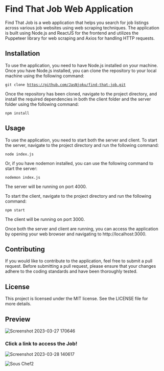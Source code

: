 # Find That Job Web Application
Find That Job is a web application that helps you search for job listings across various job websites using web scraping techniques. The application is built using Node.js and ReactJS for the frontend and utilizes the Puppeteer library for web scraping and Axios for handling HTTP requests.

<h2>Installation</h2>
To use the application, you need to have Node.js installed on your machine. Once you have Node.js installed, you can clone the repository to your local machine using the following command: 

<code>git clone https://github.com/JasNjoku/find-that-job.git</code>


Once the repository has been cloned, navigate to the project directory, and install the required dependencies in both the client folder and the server folder using the following command:

<code>npm install</code>

## Usage

To use the application, you need to start both the server and client. To start the server, navigate to the project directory and run the following command:

<code>node index.js</code>

Or, if you have nodemon installed, you can use the following command to start the server:

<code>nodemon index.js</code>

The server will be running on port 4000.

To start the client, navigate to the project directory and run the following command:

<code>npm start</code>

The client will be running on port 3000.

Once both the server and client are running, you can access the application by opening your web browser and navigating to http://localhost:3000.

## Contributing

If you would like to contribute to the application, feel free to submit a pull request. Before submitting a pull request, please ensure that your changes adhere to the coding standards and have been thoroughly tested.

## License

This project is licensed under the MIT license. See the LICENSE file for more details.

## Preview

![Screenshot 2023-03-27 170646](https://user-images.githubusercontent.com/87272335/228253691-4f474cb3-36cc-46ae-86a5-3a6ac1260383.png)

### Click a link to access the Job!
![Screenshot 2023-03-28 140617](https://user-images.githubusercontent.com/87272335/228255544-6103636c-42fe-44a6-a16e-58354ecaedf4.png)

![Sous Chef2](https://user-images.githubusercontent.com/87272335/228255144-373637a0-46a2-4ac2-ac78-1de19f78443f.png)


